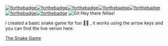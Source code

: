 [![forthebadge](https://forthebadge.com/images/badges/built-with-love.svg)](https://forthebadge.com)[![forthebadge](https://forthebadge.com/images/badges/designed-in-ms-paint.svg)](https://forthebadge.com)[![forthebadge](https://forthebadge.com/images/badges/made-with-javascript.svg)](https://forthebadge.com)[![forthebadge](https://forthebadge.com/images/badges/makes-people-smile.svg)](https://forthebadge.com)[![forthebadge](https://forthebadge.com/images/badges/oooo-kill-em.svg)](https://forthebadge.com)[![forthebadge](https://forthebadge.com/images/badges/uses-css.svg)](https://forthebadge.com)[![forthebadge](https://forthebadge.com/images/badges/works-on-my-machine.svg)](https://forthebadge.com) ![Git](https://img.shields.io/badge/git-%23F05033.svg?style=for-the-badge&logo=git&logoColor=white)
Hey there fellas! 

I created a basic snake game for fun :snake::snake: , it works using the arrow keys and you can find the live verion here:


[The Snake Game](https://0takugod.github.io/Snake-Game/)
